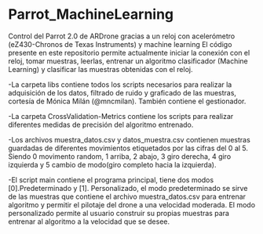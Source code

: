 ﻿# Parrot_MachineLearning
Control del Parrot 2.0 de ARDrone gracias a un reloj con acelerómetro (eZ430-Chronos de Texas Instruments) y machine learning
El código presente en este repositorio permite actualmente iniciar la conexión con el reloj, tomar muestras, leerlas, entrenar un algoritmo clasificador (Machine Learning) y clasificar las muestras obtenidas con el reloj.

-La carpeta libs contiene todos los scripts necesarios para realizar la adquisición de los datos, filtrado de ruido y graficado de las muestras, cortesía de Mónica Milán (@mncmilan). También contiene el gestionador.

-La carpeta CrossValidation-Metrics contiene los scripts para realizar diferentes medidas de precisión del algoritmo entrenado.

-Los archivos muestra_datos.csv y datos_muestra.csv contienen muestras guardadas de diferentes movimientos etiquetados por las cifras del 0 al 5. Siendo 0 movimento random, 1 arriba, 2 abajo, 3 giro derecha, 4 giro izquierda y 5 cambio de modo(giro completo hacia la izquierda).

-El script main contiene el programa principal, tiene dos modos [0].Predeterminado y [1]. Personalizado, el modo predeterminado se sirve de las muestras que contiene el archivo muestra_datos.csv para entrenar algoritmo y permitir el pilotaje del drone a una velocidad moderada. El modo personalizado permite al usuario construir su propias muestras para entrenar al algoritmo a la velocidad que se desee.